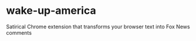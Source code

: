 # wake-up-america
Satirical Chrome extension that transforms your browser text into Fox News comments
